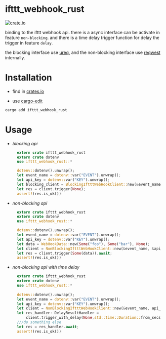 # ifttt_webhook_rust

[![crate.io](https://img.shields.io/crates/v/ifttt_webhook_rust)](https://crates.io/crates/ifttt_webhook_rust)

binding to the ifttt webhook api.
there is a async interface can be activate in feature `non-blocking`.
and there is a time delay trigger function for delay the trigger in feature `delay`.

the blocking interface use [ureq](https://crates.io/crates/ureq),
and the non-blocking interface use [reqwest](https://crates.io/crates/reqwest) internally.

# Installation

- find in [crates.io](https://crates.io/crates/ifttt_webhook_rust)

- use [cargo-edit](https://crates.io/crates/cargo-edit)
```sh
cargo add ifttt_webhook_rust
```

# Usage
- *blocking api*
  ```rust
    extern crate ifttt_webhook_rust
    extern crate dotenv
    use ifttt_webhook_rust::*

    dotenv::dotenv().unwrap();
    let event_name = dotenv::var("EVENT").unwrap();
    let api_key = dotenv::var("KEY").unwrap();
    let blocking_client = BlockingIftttWebHookClient::new(&event_name, &api_key);
    let res = client.trigger(None);
    assert!(res.is_ok())
  ```
- *non-blocking api*
  ```rust
    extern crate ifttt_webhook_rust
    extern crate dotenv
    use ifttt_webhook_rust::*

    dotenv::dotenv().unwrap();
    let event_name = dotenv::var("EVENT").unwrap();
    let api_key = dotenv::var("KEY").unwrap();
    let data = WebHookData::new(Some("foo"), Some("bar"), None);
    let client = NonBlockingIftttWebHookClient::new(&event_name, &api_key);
    let res = client.trigger(Some(data)).await;
    assert!(res.is_ok())
  ```

- *non-blocking api with time delay*
  ```rust
    extern crate ifttt_webhook_rust
    extern crate dotenv
    use ifttt_webhook_rust::*
    
    dotenv::dotenv().unwrap();
    let event_name = dotenv::var("EVENT").unwrap();
    let api_key = dotenv::var("KEY").unwrap();
    let client = NonBlockingIftttWebHookClient::new(&event_name, api_key);
    let res_handler: DelayResultHandler =
        client.trigger_with_delay(None,std::time::Duration::from_secs(5));
    ///do something else
    let res = res_handler.await;
    assert!(res.is_ok())
  ```